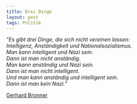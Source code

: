 ```yaml
---
title: Drei Dinge
layout: post
tags: Politik
---
```

*"Es gibt drei Dinge, die sich nicht vereinen lassen:<br> Intelligenz, Anständigkeit und Nationalsozialismus. <br>Man kann intelligent und Nazi sein. <br>Dann ist man nicht anständig. <br>Man kann anständig und Nazi sein. <br>Dann ist man nicht intelligent. <br>Und man kann anständig und intelligent sein. <br>Dann ist man kein Nazi."*

[Gerhard Bronner](https://de.wikipedia.org/wiki/Gerhard_Bronner)
